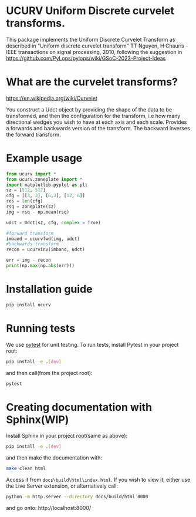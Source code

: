# UCURV Uniform Discrete curvelet transforms.

This package implements the Uniform Discrete Curvelet Transform as described in "Uniform discrete curvelet transform" TT Nguyen, H Chauris - IEEE transactions on signal processing, 2010, following the suggestion in https://github.com/PyLops/pylops/wiki/GSoC-2023-Project-Ideas

# What are the curvelet transforms?
https://en.wikipedia.org/wiki/Curvelet

You construct a Udct object by providing the shape of the data to be transformed, and then the configuration for the transform, i.e how many directional wedges you wish to have at each axis and each scale.
Provides a forwards and backwards version of the transform. The backward inverses the forward transform.

# Example usage
```python
from ucurv import *
from ucurv.zoneplate import *
import matplotlib.pyplot as plt
sz = [512, 512]
cfg = [[3, 3], [6,3], [12, 6]]
res = len(cfg)
rsq = zoneplate(sz)
img = rsq - np.mean(rsq)

udct = Udct(sz, cfg, complex = True)

#forward transform
imband = ucurvfwd(img, udct)
#backwards transform
recon = ucurvinv(imband, udct)

err = img - recon
print(np.max(np.abs(err)))

```

# Installation guide
```bash
pip install ucurv
```

# Running tests
We use [pytest](https://docs.pytest.org/) for unit testing. 
To run tests, install Pytest in your project root:
```bash
pip install -e .[dev]
```
and then call(from the project root):

```bash
pytest
```

# Creating documentation with Sphinx(WIP)
Install Sphinx in your project root(same as above):
```bash
pip install -e .[dev]
```
and then make the documentation with:

```bash
make clean html
```

Access it from `docs\build\html\index.html`.
If you wish to view it, either use the Live Server extension, or alternatively call:

```bash
python -m http.server --directory docs/build/html 8000
```
and go onto:
http://localhost:8000/ 